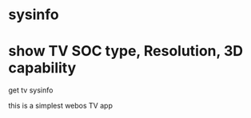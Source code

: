 # sysinfo
# show TV SOC type, Resolution, 3D capability
get tv sysinfo

this is a simplest webos TV app

